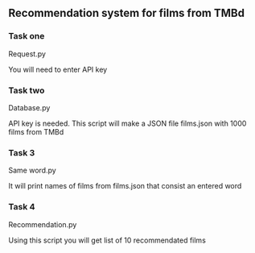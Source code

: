## Recommendation system for films from TMBd

### Task one
Request.py

You will need to enter API key
### Task two
Database.py

API key is needed. 
This script will make a JSON file films.json with 1000 films from TMBd
### Task 3
Same word.py

It will print names of films from films.json that consist an entered word
### Task 4 
Recommendation.py 

Using this script you will get list of 10 recommendated films
